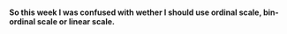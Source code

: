 #### So this week I was confused with wether I should use ordinal scale, bin-ordinal scale or linear scale.
